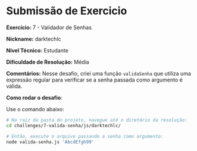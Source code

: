 # Submissão de Exercicio

**Exercício:** 7 - Validador de Senhas

**Nickname:** darktechlc

**Nível Técnico:** Estudante

**Dificuldade de Resolução:** Média

**Comentários:** Nesse desafio, criei uma função `validaSenha` que utiliza uma expressão regular para verificar se a senha passada como argumento é válida.

**Como rodar o desafio**: 

Use o comando abaixo: 
```bash
# Na raiz da pasta do projeto, navegue até o diretório da resolução:
cd challenges/7-valida-senha/js/darktechlc/

# Então, execute o arquivo passando a senha como argumento:
node valida-senha.js 'AbcdEfgh99'
```